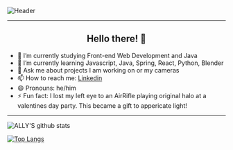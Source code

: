 ![Header](https://live.staticflickr.com/65535/51167437242_ba534da4d1_b.jpg)

---

<h2 align="center">Hello there! 👾</h2>

* 🔭 I’m currently studying Front-end Web Development and Java
* 🌱 I’m currently learning Javascript, Java, Spring, React, Python, Blender
* 💬 Ask me about projects I am working on or my cameras
* 📫 How to reach me: [Linkedin](https://www.linkedin.com/in/timothy-lefkowitz-112b434b/ "Linkedin")
* 😄 Pronouns: he/him
* ⚡ Fun fact: I lost my left eye to an AirRifle playing original halo at a valentines day party. This became a gift to appericate light!


---

  
![ALLY'S github stats](https://github-readme-stats.vercel.app/api?username=timlefkowitz&show_icons=true&theme=synthwave&count_private=true&hide=stars,issues)



[![Top Langs](https://github-readme-stats.vercel.app/api/top-langs/?username=timlefkowitz&theme=synthwave&layout=compact)](https://github.com/timlefkowitz/github-readme-stats)


